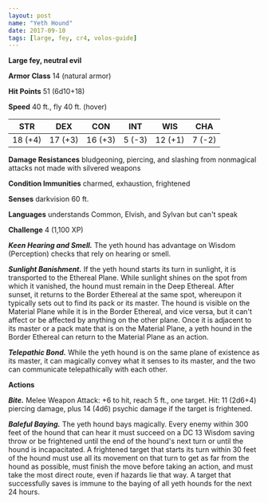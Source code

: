 ```yaml
---
layout: post
name: "Yeth Hound"
date: 2017-09-10
tags: [large, fey, cr4, volos-guide]
---
```


**Large fey, neutral evil**

**Armor Class** 14 (natural armor)

**Hit Points** 51 (6d10+18)

**Speed** 40 ft., fly 40 ft. (hover)

|   STR   |   DEX   |   CON   |   INT   |   WIS   |   CHA   |
|:-----:|:-----:|:-----:|:-----:|:-----:|:-----:|
| 18 (+4) | 17 (+3) | 16 (+3) | 5 (-3) | 12 (+1) | 7 (-2) |

**Damage Resistances** bludgeoning, piercing, and slashing from nonmagical attacks not made with silvered weapons

**Condition Immunities** charmed, exhaustion, frightened

**Senses** darkvision 60 ft.

**Languages** understands Common, Elvish, and Sylvan but can't speak

**Challenge** 4 (1,100 XP)

***Keen Hearing and Smell.*** The yeth hound has advantage on Wisdom (Perception) checks that rely on hearing or smell.

***Sunlight Banishment.*** If the yeth hound starts its turn in sunlight, it is transported to the Ethereal Plane. While sunlight shines on the spot from which it vanished, the hound must remain in the Deep Ethereal. After sunset, it returns to the Border Ethereal at the same spot, whereupon it typically sets out to find its pack or its master. The hound is visible on the Material Plane while it is in the Border Ethereal, and vice versa, but it can't affect or be affected by anything on the other plane. Once it is adjacent to its master or a pack mate that is on the Material Plane, a yeth hound in the Border Ethereal can return to the Material Plane as an action.

***Telepathic Bond.*** While the yeth hound is on the same plane of existence as its master, it can magically convey what it senses to its master, and the two can communicate telepathically with each other.

**Actions**

***Bite.*** Melee Weapon Attack: +6 to hit, reach 5 ft., one target. Hit: 11 (2d6+4) piercing damage, plus 14 (4d6) psychic damage if the target is frightened.

***Baleful Baying.*** The yeth hound bays magically. Every enemy within 300 feet of the hound that can hear it must succeed on a DC 13 Wisdom saving throw or be frightened until the end of the hound's next turn or until the hound is incapacitated. A frightened target that starts its turn within 30 feet of the hound must use all its movement on that turn to get as far from the hound as possible, must finish the move before taking an action, and must take the most direct route, even if hazards lie that way. A target that successfully saves is immune to the baying of all yeth hounds for the next 24 hours.

